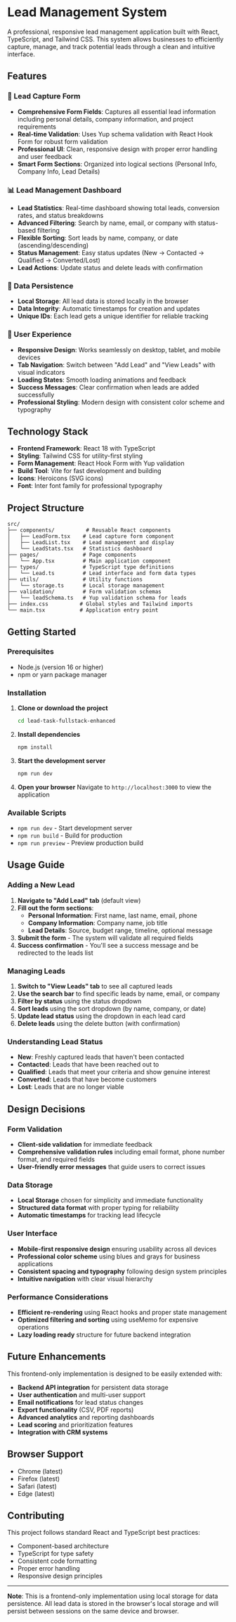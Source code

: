 # Lead Management System

A professional, responsive lead management application built with React, TypeScript, and Tailwind CSS. This system allows businesses to efficiently capture, manage, and track potential leads through a clean and intuitive interface.

## Features

### 🎯 Lead Capture Form
- **Comprehensive Form Fields**: Captures all essential lead information including personal details, company information, and project requirements
- **Real-time Validation**: Uses Yup schema validation with React Hook Form for robust form validation
- **Professional UI**: Clean, responsive design with proper error handling and user feedback
- **Smart Form Sections**: Organized into logical sections (Personal Info, Company Info, Lead Details)

### 📊 Lead Management Dashboard
- **Lead Statistics**: Real-time dashboard showing total leads, conversion rates, and status breakdowns
- **Advanced Filtering**: Search by name, email, or company with status-based filtering
- **Flexible Sorting**: Sort leads by name, company, or date (ascending/descending)
- **Status Management**: Easy status updates (New → Contacted → Qualified → Converted/Lost)
- **Lead Actions**: Update status and delete leads with confirmation

### 💾 Data Persistence
- **Local Storage**: All lead data is stored locally in the browser
- **Data Integrity**: Automatic timestamps for creation and updates
- **Unique IDs**: Each lead gets a unique identifier for reliable tracking

### 🎨 User Experience
- **Responsive Design**: Works seamlessly on desktop, tablet, and mobile devices
- **Tab Navigation**: Switch between "Add Lead" and "View Leads" with visual indicators
- **Loading States**: Smooth loading animations and feedback
- **Success Messages**: Clear confirmation when leads are added successfully
- **Professional Styling**: Modern design with consistent color scheme and typography

## Technology Stack

- **Frontend Framework**: React 18 with TypeScript
- **Styling**: Tailwind CSS for utility-first styling
- **Form Management**: React Hook Form with Yup validation
- **Build Tool**: Vite for fast development and building
- **Icons**: Heroicons (SVG icons)
- **Font**: Inter font family for professional typography

## Project Structure

```
src/
├── components/          # Reusable React components
│   ├── LeadForm.tsx    # Lead capture form component
│   ├── LeadList.tsx    # Lead management and display
│   └── LeadStats.tsx   # Statistics dashboard
├── pages/              # Page components
│   └── App.tsx         # Main application component
├── types/              # TypeScript type definitions
│   └── Lead.ts         # Lead interface and form data types
├── utils/              # Utility functions
│   └── storage.ts      # Local storage management
├── validation/         # Form validation schemas
│   └── leadSchema.ts   # Yup validation schema for leads
├── index.css          # Global styles and Tailwind imports
└── main.tsx           # Application entry point
```

## Getting Started

### Prerequisites
- Node.js (version 16 or higher)
- npm or yarn package manager

### Installation

1. **Clone or download the project**
   ```bash
   cd lead-task-fullstack-enhanced
   ```

2. **Install dependencies**
   ```bash
   npm install
   ```

3. **Start the development server**
   ```bash
   npm run dev
   ```

4. **Open your browser**
   Navigate to `http://localhost:3000` to view the application

### Available Scripts

- `npm run dev` - Start development server
- `npm run build` - Build for production
- `npm run preview` - Preview production build

## Usage Guide

### Adding a New Lead

1. **Navigate to "Add Lead" tab** (default view)
2. **Fill out the form sections**:
   - **Personal Information**: First name, last name, email, phone
   - **Company Information**: Company name, job title
   - **Lead Details**: Source, budget range, timeline, optional message
3. **Submit the form** - The system will validate all required fields
4. **Success confirmation** - You'll see a success message and be redirected to the leads list

### Managing Leads

1. **Switch to "View Leads" tab** to see all captured leads
2. **Use the search bar** to find specific leads by name, email, or company
3. **Filter by status** using the status dropdown
4. **Sort leads** using the sort dropdown (by name, company, or date)
5. **Update lead status** using the dropdown in each lead card
6. **Delete leads** using the delete button (with confirmation)

### Understanding Lead Status

- **New**: Freshly captured leads that haven't been contacted
- **Contacted**: Leads that have been reached out to
- **Qualified**: Leads that meet your criteria and show genuine interest
- **Converted**: Leads that have become customers
- **Lost**: Leads that are no longer viable

## Design Decisions

### Form Validation
- **Client-side validation** for immediate feedback
- **Comprehensive validation rules** including email format, phone number format, and required fields
- **User-friendly error messages** that guide users to correct issues

### Data Storage
- **Local Storage** chosen for simplicity and immediate functionality
- **Structured data format** with proper typing for reliability
- **Automatic timestamps** for tracking lead lifecycle

### User Interface
- **Mobile-first responsive design** ensuring usability across all devices
- **Professional color scheme** using blues and grays for business applications
- **Consistent spacing and typography** following design system principles
- **Intuitive navigation** with clear visual hierarchy

### Performance Considerations
- **Efficient re-rendering** using React hooks and proper state management
- **Optimized filtering and sorting** using useMemo for expensive operations
- **Lazy loading ready** structure for future backend integration

## Future Enhancements

This frontend-only implementation is designed to be easily extended with:

- **Backend API integration** for persistent data storage
- **User authentication** and multi-user support
- **Email notifications** for lead status changes
- **Export functionality** (CSV, PDF reports)
- **Advanced analytics** and reporting dashboards
- **Lead scoring** and prioritization features
- **Integration with CRM systems**

## Browser Support

- Chrome (latest)
- Firefox (latest)
- Safari (latest)
- Edge (latest)

## Contributing

This project follows standard React and TypeScript best practices:
- Component-based architecture
- TypeScript for type safety
- Consistent code formatting
- Proper error handling
- Responsive design principles

---

**Note**: This is a frontend-only implementation using local storage for data persistence. All lead data is stored in the browser's local storage and will persist between sessions on the same device and browser.